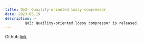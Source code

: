 ```yaml
---
title: QoZ- Quaility-oriented lossy compressor 
date: 2023-05-19
description: >
         QoZ: Quaility-oriented lossy compressor is released.
---
```


Github <a href="https://github.com/szcompressor/QoZ">link</a>